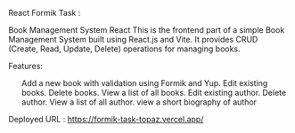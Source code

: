 React Formik Task :

Book Management System React
This is the frontend part of a simple Book Management System built using React.js and Vite. It provides CRUD (Create, Read, Update, Delete) operations for managing books.

Features:
<ol>

Add a new book with validation using Formik and Yup.
Edit existing books.
Delete books.
View a list of all books.
Edit existing author.
Delete author.
View a list of all author.
view a short biography of author</ol>

Deployed URL : https://formik-task-topaz.vercel.app/
